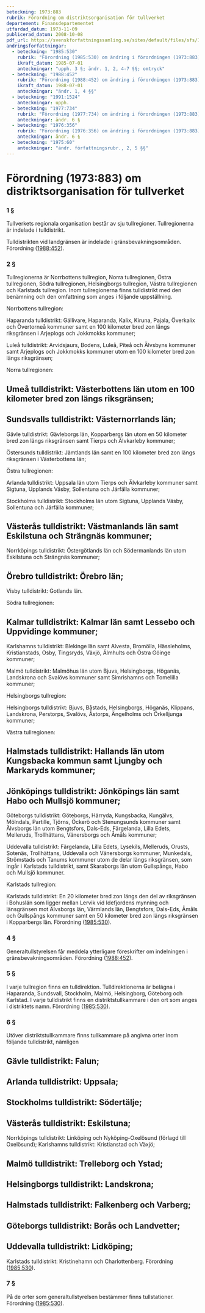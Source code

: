 ```yaml
---
beteckning: 1973:883
rubrik: Förordning om distriktsorganisation för tullverket
departement: Finansdepartementet
utfardad_datum: 1973-11-09
publicerad_datum: 2008-10-08
pdf_url: https://svenskforfattningssamling.se/sites/default/files/sfs/1973-11/SFS1973-883.pdf
andringsforfattningar:
  - beteckning: "1985:530"
    rubrik: "Förordning (1985:530) om ändring i förordningen (1973:883) om distriktsorga- nisation för tullverket"
    ikraft_datum: 1985-07-01
    anteckningar: "upph. 3 §; ändr. 1, 2, 4-7 §§; omtryck"
  - beteckning: "1988:452"
    rubrik: "Förordning (1988:452) om ändring i förordningen (1973:883) om distriktsorga- nisation för tullverket"
    ikraft_datum: 1988-07-01
    anteckningar: "ändr. 1, 4 §§"
  - beteckning: "1991:1524"
    anteckningar: upph.
  - beteckning: "1977:734"
    rubrik: "Förordning (1977:734) om ändring i förordningen (1973:883) om distrikts- organisation för tullverket"
    anteckningar: ändr. 6 §
  - beteckning: "1976:356"
    rubrik: "Förordning (1976:356) om ändring i förordningen (1973:883) om distriktsorganisation för tullverket"
    anteckningar: ändr. 6 §
  - beteckning: "1975:60"
    anteckningar: "ändr. författningsrubr., 2, 5 §§"
---
```


# Förordning (1973:883) om distriktsorganisation för tullverket

### 1 §

Tullverkets regionala organisation består av sju tullregioner. Tullregionerna är indelade i tulldistrikt.

Tulldistrikten vid landgränsen är indelade i gränsbevakningsområden. Förordning ([1988:452](https://selex.se/eli/sfs/1988/452)).

### 2 §

Tullregionerna är Norrbottens tullregion, Norra tullregionen, Östra tullregionen, Södra tullregionen, Helsingborgs tullregion, Västra tullregionen och Karlstads tullregion. Inom tullregionerna finns tulldistrikt med den benämning och den omfattning som anges i följande uppställning.

Norrbottens tullregion:

Haparanda tulldistrikt: Gällivare, Haparanda, Kalix, Kiruna, Pajala, Överkalix och Övertorneå kommuner samt en 100 kilometer bred zon längs riksgränsen i Arjeplogs och Jokkmokks kommuner;

Luleå tulldistrikt: Arvidsjaurs, Bodens, Luleå, Piteå och Älvsbyns kommuner samt Arjeplogs och Jokkmokks kommuner utom en 100 kilometer bred zon längs riksgränsen;

Norra tullregionen:

## Umeå tulldistrikt: Västerbottens län utom en 100 kilometer bred zon längs riksgränsen;

## Sundsvalls tulldistrikt: Västernorrlands län;

Gävle tulldistrikt: Gävleborgs län, Kopparbergs län utom en 50 kilometer bred zon längs riksgränsen samt Tierps och Älvkarleby kommuner;

Östersunds tulldistrikt: Jämtlands län samt en 100 kilometer bred zon längs riksgränsen i Västerbottens län;

Östra tullregionen:

Arlanda tulldistrikt: Uppsala län utom Tierps och Älvkarleby kommuner samt Sigtuna, Upplands Väsby, Sollentuna och Järfälla kommuner;

Stockholms tulldistrikt: Stockholms län utom Sigtuna, Upplands Väsby, Sollentuna och Järfälla kommuner;

## Västerås tulldistrikt: Västmanlands län samt Eskilstuna och Strängnäs kommuner;

Norrköpings tulldistrikt: Östergötlands län och Södermanlands län utom Eskilstuna och Strängnäs kommuner;

## Örebro tulldistrikt: Örebro län;

Visby tulldistrikt: Gotlands län.

Södra tullregionen:

## Kalmar tulldistrikt: Kalmar län samt Lessebo och Uppvidinge kommuner;

Karlshamns tulldistrikt: Blekinge län samt Alvesta, Bromölla, Hässleholms, Kristianstads, Osby, Tingsryds, Växjö, Älmhults och Östra Göinge kommuner;

Malmö tulldistrikt: Malmöhus län utom Bjuvs, Helsingborgs, Höganäs, Landskrona och Svalövs kommuner samt Simrishamns och Tomelilla kommuner;

Helsingborgs tullregion:

Helsingborgs tulldistrikt: Bjuvs, Båstads, Helsingborgs, Höganäs, Klippans, Landskrona, Perstorps, Svalövs, Åstorps, Ängelholms och Örkelljunga kommuner;

Västra tullregionen:

## Halmstads tulldistrikt: Hallands län utom Kungsbacka kommun samt Ljungby och Markaryds kommuner;

## Jönköpings tulldistrikt: Jönköpings län samt Habo och Mullsjö kommuner;

Göteborgs tulldistrikt: Göteborgs, Härryda, Kungsbacka, Kungälvs, Mölndals, Partille, Tjörns, Öckerö och Stenungsunds kommuner samt Älvsborgs län utom Bengtsfors, Dals-Eds, Färgelanda, Lilla Edets, Melleruds, Trollhättans, Vänersborgs och Åmåls kommuner;

Uddevalla tulldistrikt: Färgelanda, Lilla Edets, Lysekils, Melleruds, Orusts, Sotenäs, Trollhättans, Uddevalla och Vänersborgs kommuner, Munkedals, Strömstads och Tanums kommuner utom de delar längs riksgränsen, som ingår i Karlstads tulldistrikt, samt Skaraborgs län utom Gullspångs, Habo och Mullsjö kommuner.

Karlstads tullregion:

Karlstads tulldistrikt: En 20 kilometer bred zon längs den del av riksgränsen i Bohuslän som ligger mellan Lervik vid Idefjordens mynning och länsgränsen mot Älvsborgs län, Värmlands län, Bengtsfors, Dals-Eds, Åmåls och Gullspångs kommuner samt en 50 kilometer bred zon längs riksgränsen i Kopparbergs län. Förordning ([1985:530](https://selex.se/eli/sfs/1985/530)).

### 4 §

Generaltullstyrelsen får meddela ytterligare föreskrifter om indelningen i gränsbevakningsområden. Förordning ([1988:452](https://selex.se/eli/sfs/1988/452)).

### 5 §

I varje tullregion finns en tulldirektion. Tulldirektionerna är belägna i Haparanda, Sundsvall, Stockholm, Malmö, Helsingborg, Göteborg och Karlstad. I varje tulldistrikt finns en distriktstullkammare i den ort som anges i distriktets namn. Förordning ([1985:530](https://selex.se/eli/sfs/1985/530)).

### 6 §

Utöver distriktstullkammare finns tullkammare på angivna orter inom följande tulldistrikt, nämligen

## Gävle tulldistrikt: Falun;

## Arlanda tulldistrikt: Uppsala;

## Stockholms tulldistrikt: Södertälje;

## Västerås tulldistrikt: Eskilstuna;

Norrköpings tulldistrikt: Linköping och Nyköping-Oxelösund (förlagd till Oxelösund); Karlshamns tulldistrikt: Kristianstad och Växjö;

## Malmö tulldistrikt: Trelleborg och Ystad;

## Helsingborgs tulldistrikt: Landskrona;

## Halmstads tulldistrikt: Falkenberg och Varberg;

## Göteborgs tulldistrikt: Borås och Landvetter;

## Uddevalla tulldistrikt: Lidköping;

Karlstads tulldistrikt: Kristinehamn och Charlottenberg. Förordning ([1985:530](https://selex.se/eli/sfs/1985/530)).

### 7 §

På de orter som generaltullstyrelsen bestämmer finns tullstationer. Förordning ([1985:530](https://selex.se/eli/sfs/1985/530)).